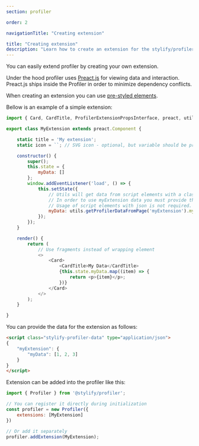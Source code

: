 ```yaml
---
section: profiler

order: 2

navigationTitle: "Creating extension"

title: "Creating extension"
description: "Learn how to create an extension for the stylify/profiler."
---
```


You can easily extend profiler by creating your own extension.

Under the hood profiler uses [Preact.js](https://preactjs.com/) for viewing data and interaction. Preact.js ships inside the Profiler in order to minimize dependency conflicts.

When creating an extension you can use [pre-styled elements](https://github.com/stylify/packages/tree/master/packages/profiler/src/styledElements).

Bellow is an example of a simple extension:
```js
import { Card, CardTitle, ProfilerExtensionPropsInterface, preact, utils } from '@stylify/profiler';

export class MyExtension extends preact.Component {

	static title = 'My extension';
	static icon = ``; // SVG icon - optional, but variable should be provided

	constructor() {
		super();
		this.state = {
			myData: []
		};
		window.addEventListener('load', () => {
			this.setState({
				// Utils will get data from script elements with a class '.stylify-profiler-data'
				// In order to use myExtension data you must provide them
				// Usage of script elements with json is not required. You can use any other data source you want.
				myData: utils.getProfilerDataFromPage('myExtension').myData
			});
		});
	}

	render() {
		return (
			// Use fragments instead of wrapping element
			<>
				<Card>
					<CardTitle>My Data</CardTitle>
					{this.state.myData.map((item) => {
						return <p>{item}</p>;
					})}
				</Card>
			</>
		);
	}

}
```

You can provide the data for the extension as follows:

```html
<script class="stylify-profiler-data" type="application/json">
{
	"myExtension": {
		"myData": [1, 2, 3]
	}
}
</script>
```

Extension can be added into the profiler like this:

```js
import { Profiler } from '@stylify/profiler';

// You can register it directly during initialization
const profiler = new Profiler({
	extensions: [MyExtension]
})

// Or add it separately
profiler.addExtension(MyExtension);
```
